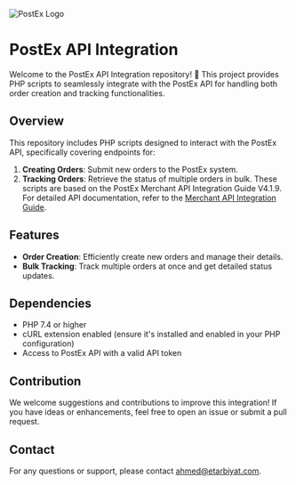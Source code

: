 ![PostEx Logo](https://postex.pk/images/PostEx.png)

# PostEx API Integration

Welcome to the PostEx API Integration repository! 🚀 This project provides PHP scripts to seamlessly integrate with the PostEx API for handling both order creation and tracking functionalities.

## Overview
This repository includes PHP scripts designed to interact with the PostEx API, specifically covering endpoints for:
1. **Creating Orders**: Submit new orders to the PostEx system.
2. **Tracking Orders**: Retrieve the status of multiple orders in bulk.
These scripts are based on the PostEx Merchant API Integration Guide V4.1.9. For detailed API documentation, refer to the [Merchant API Integration Guide](https://merchant-api-guide.s3.ap-south-1.amazonaws.com/PostEx-COD_API_Integration_Guide_V4.1.9.pdf).

## Features
- **Order Creation**: Efficiently create new orders and manage their details.
- **Bulk Tracking**: Track multiple orders at once and get detailed status updates.

## Dependencies
- PHP 7.4 or higher
- cURL extension enabled (ensure it's installed and enabled in your PHP configuration)
- Access to PostEx API with a valid API token

## Contribution
We welcome suggestions and contributions to improve this integration! If you have ideas or enhancements, feel free to open an issue or submit a pull request.

## Contact
For any questions or support, please contact [ahmed@etarbiyat.com](mailto:ahmed@etarbiyat.com).

